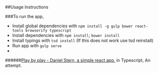 

##Usage Instructions

###To run the app,

 - Install global dependencies with `npm install -g gulp bower react-tools browserify typescript`
 - Install dependencies with `npm install`; `bower install`
 - Install typings with `tsd install` (If this does not work use tsd reinstall)
 - Run app with `gulp serve`
 - 
 
######[Play by play - Daniel Stern, a simple react app,](https://github.com/danielstern/react-express-examplar) in Typescript, An attempt.
